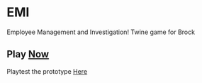 # EMI
Employee Management and Investigation! Twine game for Brock

## Play [Now](https://macdonapa.github.io/EMI/final_build/EMI_Dec10_2021_final.html)

Playtest the prototype [Here](https://macdonapa.github.io/EMI/playtest/playtest)
